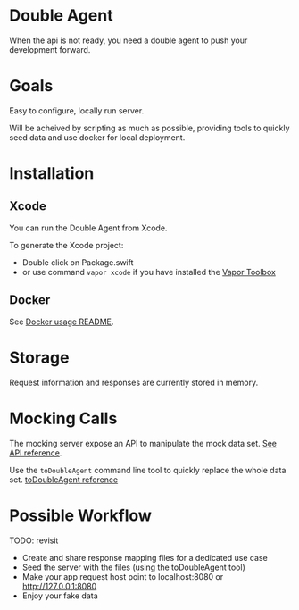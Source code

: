 # Double Agent

When the api is not ready, you need a double agent to push your development forward.

# Goals

Easy to configure, locally run server.

Will be acheived by scripting as much as possible, providing tools to quickly seed data and use docker for local deployment.

# Installation

## Xcode
You can run the Double Agent from Xcode.

To generate the Xcode project:
* Double click on Package.swift
* or use command `vapor xcode` if you have installed the [Vapor Toolbox](https://docs.vapor.codes/4.0/install/macos/)

## Docker
See [Docker usage README](DoubleAgent/Docker_scripts/README.md).

# Storage

Request information and responses are currently stored in memory.

# Mocking Calls

The mocking server expose an API to manipulate the mock data set. [See API reference](DoubleAgent/README.md).

Use the `toDoubleAgent` command line tool to quickly replace the whole data set. [toDoubleAgent reference](Tools/toDoubleAgent/README.md)

# Possible Workflow
TODO: revisit

* Create and share response mapping files for a dedicated use case
* Seed the server with the files (using the toDoubleAgent tool)
* Make your app request host point to localhost:8080 or http://127.0.0.1:8080
* Enjoy your fake data
